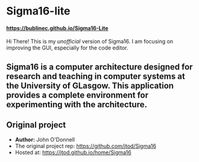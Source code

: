 # Sigma16-lite
#### https://bublinec.github.io/Sigma16-Lite

Hi There!
This is my *unofficial* version of Sigma16.
I am focusing on improving the GUI, especially for the code editor. 

Sigma16 is a computer architecture designed for research and teaching in computer systems at the University of GLasgow.
This application provides a complete environment for experimenting with the architecture.
--------------------------------------------------------------------------------------------------
## Original project
- **Author:** John O'Donnell
- The original project rep: https://github.com/jtod/Sigma16
- Hosted at: https://jtod.github.io/home/Sigma16
